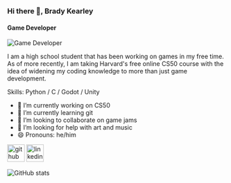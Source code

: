 ### Hi there 👋, Brady Kearley
#### Game Developer
![Game Developer](https://camo.githubusercontent.com/f1c0fc76d120f760664938edd8e1818f9d407b03f8ce7d306e12094d8853b6a0/687474703a2f2f692e696d6775722e636f6d2f6337476d414a662e706e67)

I am a high school student that has been working on games in my free time. As of more recently, I am taking Harvard's free online CS50 course with the idea of widening my coding knowledge to more than just game development.

Skills: Python / C / Godot / Unity

- 🔭 I’m currently working on CS50 
- 🌱 I’m currently learning git 
- 👯 I’m looking to collaborate on game jams 
- 🤔 I’m looking for help with art and music 
- 😄 Pronouns: he/him 


[<img src='https://cdn.jsdelivr.net/npm/simple-icons@3.0.1/icons/github.svg' alt='github' height='40'>](https://github.com/BradyKearley)  [<img src='https://cdn.jsdelivr.net/npm/simple-icons@3.0.1/icons/linkedin.svg' alt='linkedin' height='40'>](https://www.linkedin.com/in/brady-kearley-1b8157244/)  

![GitHub stats](https://github-readme-stats.vercel.app/api?username=BradyKearley&show_icons=true)  

